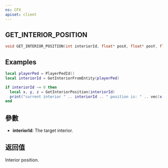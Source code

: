 ```yaml
---
ns: CFX
apiset: client
---
```

## GET_INTERIOR_POSITION

```c
void GET_INTERIOR_POSITION(int interiorId, float* posX, float* posY, float* posZ);
```

## Examples

```lua
local playerPed = PlayerPedId()
local interiorId = GetInteriorFromEntity(playerPed)

if interiorId ~= 0 then
  local x, y, z = GetInteriorPosition(interiorId)
  print("current interior " .. interiorId .. " position is: " .. vec(x, y, z))
end
```

## 參數
* **interiorId**: The target interior.

## 返回值
Interior position.